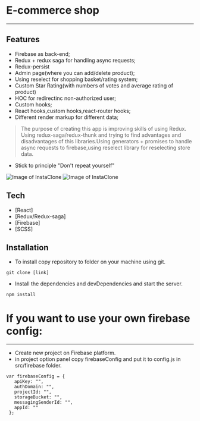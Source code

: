 # E-commerce shop 

----

## Features


 
 - Firebase as back-end;
 - Redux + redux saga for handling async requests;
 - Redux-persist
 - Admin page(where you can add/delete product);
 - Using reselect for shopping basket/rating system;
 - Custom Star Rating(with numbers of votes and average rating of product)
 - HOC for redirectinc non-authorized user;
 - Custom hooks;
 - React hooks,custom hooks,react-router hooks;
 - Different render markup for different data;
 
> The purpose of creating this app is 
> improving skills of using Redux.
> Using redux-saga/redux-thunk and trying to
> find advantages and disadvantages of this 
> libraries.Using generators + promises to handle
> async requests to firebase,using reselect library
> for reselecting store data.
- Stick to principle "Don't repeat yourself"


![Image of InstaClone](https://i.postimg.cc/P5zQCC37/e-commerce.png)
![Image of InstaClone](https://i.postimg.cc/YSdNxJwf/collage-1.png)


## Tech


- [React]
- [Redux/Redux-saga]
- [Firebase]
- [SCSS]


## Installation

 - To install copy repository to folder on your machine using git.

```
git clone [link]
```
- Install the dependencies and devDependencies and start the server.
 
```
npm install
```
# If you want to use your own firebase config:
---

 - Create new project on Firebase platform.
 - in project option panel copy firebaseConfig and put it to config.js in src/firebase folder.
```
var firebaseConfig = {
   apiKey: "",
   authDomain: "",
   projectId: "",
   storageBucket: "",
   messagingSenderId: "",
   appId: ""
 };
```
